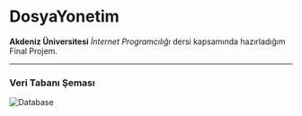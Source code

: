 # DosyaYonetim

**Akdeniz Üniversitesi** _İnternet Programcılığı_ dersi kapsamında hazırladığım Final Projem.
 
---
### Veri Tabanı Şeması
![Database](file:///C:/Users/alkan/OneDrive/Masaüstü/DosyaYonetim/assets/DosyaYonetimDb.png)
